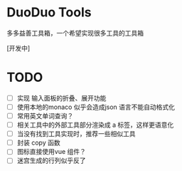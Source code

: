 # DuoDuo Tools

多多益善工具箱，一个希望实现很多工具的工具箱

[开发中]

# TODO

- [ ] 实现 输入面板的折叠、展开功能
- [ ] 使用本地的monaco 似乎会造成json 语言不能自动格式化
- [ ] 常用英文单词查询？
- [ ] 相关工具中的外部工具部分渲染成 a 标签，这样更语意化
- [ ] 当没有找到工具实现时，推荐一些相似工具
- [ ] 封装 copy 函数
- [ ] 图标直接使用vue 组件？
- [ ] 迷宫生成的行列似乎反了